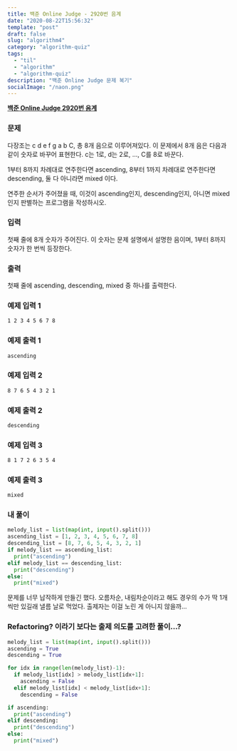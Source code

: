 ```yaml
---
title: 백준 Online Judge - 2920번 음계
date: "2020-08-22T15:56:32"
template: "post"
draft: false
slug: "algorithm4"
category: "algorithm-quiz"
tags:
  - "til"
  - "algorithm"
  - "algorithm-quiz"
description: "백준 Online Judge 문제 복기"
socialImage: "/naon.png"
---
```


**[백준 Online Judge 2920번 음계](https://www.acmicpc.net/problem/2920)**

### 문제
다장조는 c d e f g a b C, 총 8개 음으로 이루어져있다. 이 문제에서 8개 음은 다음과 같이 숫자로 바꾸어 표현한다. c는 1로, d는 2로, ..., C를 8로 바꾼다.

1부터 8까지 차례대로 연주한다면 ascending, 8부터 1까지 차례대로 연주한다면 descending, 둘 다 아니라면 mixed 이다.

연주한 순서가 주어졌을 때, 이것이 ascending인지, descending인지, 아니면 mixed인지 판별하는 프로그램을 작성하시오.

### 입력
첫째 줄에 8개 숫자가 주어진다. 이 숫자는 문제 설명에서 설명한 음이며, 1부터 8까지 숫자가 한 번씩 등장한다.

### 출력
첫째 줄에 ascending, descending, mixed 중 하나를 출력한다.

### 예제 입력 1
```bash
1 2 3 4 5 6 7 8
```

### 예제 출력 1
```bash
ascending
```

### 예제 입력 2
```bash
8 7 6 5 4 3 2 1
```

### 예제 출력 2
```bash
descending
```

### 예제 입력 3
```bash
8 1 7 2 6 3 5 4
```

### 예제 출력 3
```bash
mixed
```

### 내 풀이
```python
melody_list = list(map(int, input().split()))
ascending_list = [1, 2, 3, 4, 5, 6, 7, 8]
descending_list = [8, 7, 6, 5, 4, 3, 2, 1]
if melody_list == ascending_list:
  print("ascending")
elif melody_list == descending_list:
  print("descending")
else:
  print("mixed")
```

문제를 너무 납작하게 만들긴 했다. 오름차순, 내림차순이라고 해도 경우의 수가 딱 1개씩만 있길래 낼름 날로 먹었다. 출제자는 이걸 노린 게 아니지 않을까...

### Refactoring? 이라기 보다는 출제 의도를 고려한 풀이...?
```python
melody_list = list(map(int, input().split()))
ascending = True
descending = True

for idx in range(len(melody_list)-1):
  if melody_list[idx] > melody_list[idx+1]:
    ascending = False
  elif melody_list[idx] < melody_list[idx+1]:
    descending = False

if ascending:
  print("ascending")
elif descending:
  print("descending")
else:
  print("mixed")
```

